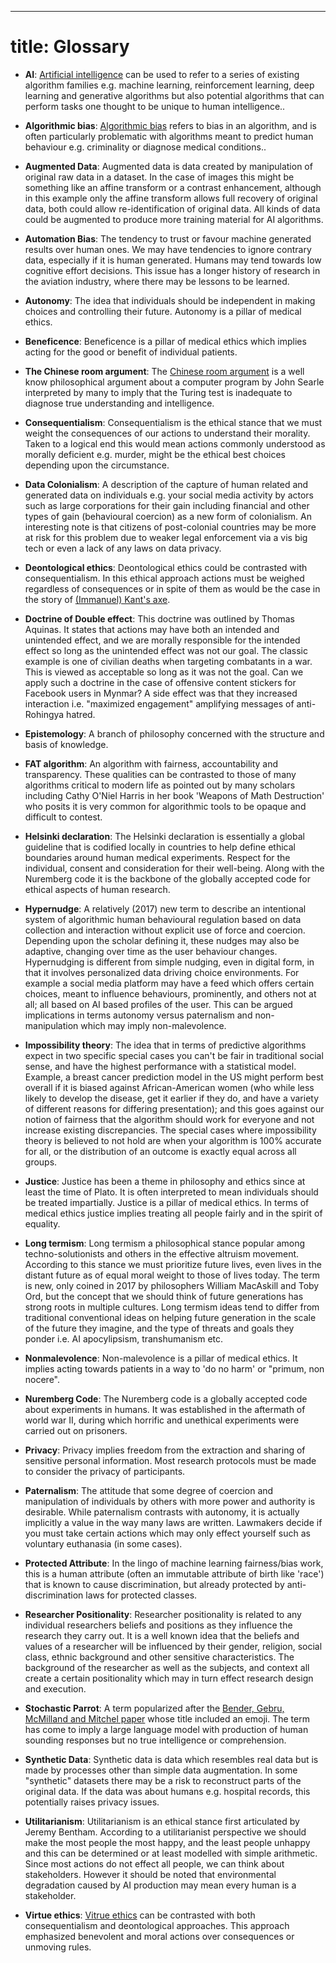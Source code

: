 ---
title: Glossary
===============

- **AI**:
  [Artificial intelligence](https://glosario.carpentries.org/en/#artificial_intelligence) can be used to refer to a series of existing algorithm families e.g. machine learning, reinforcement learning, deep learning and generative algorithms but also potential algorithms that can perform tasks one thought to be unique to human intelligence..

- **Algorithmic bias**:
[Algorithmic bias](https://glosario.carpentries.org/en/#algorithmic_bias) refers to bias in an algorithm, and is often particularly problematic with algorithms meant to predict human behaviour e.g. criminality or diagnose medical conditions..

- **Augmented Data**:
  Augmented data is data created by manipulation of original raw data in a dataset. In the case of images this might be something like an affine transform or a contrast enhancement, although in this example only the affine transform allows full recovery of original data, both could allow re-identification of original data. All kinds of data could be augmented to produce more training material for AI algorithms. 

- **Automation Bias**:
  The tendency to trust or favour machine generated results over human ones. We may have tendencies to ignore contrary data, especially if it is human generated. Humans may tend towards low cognitive effort decisions. This issue has a longer history of research in the aviation industry, where there may be lessons to be learned.

- **Autonomy**:
 The idea that individuals should be independent in making choices and controlling their future. Autonomy is a pillar of medical ethics. 

- **Beneficence**:
 Beneficence is a pillar of medical ethics which implies acting for the good or benefit of individual patients.

- **The Chinese room argument**:
  The [Chinese room argument](https://plato.stanford.edu/entries/chinese-room/) is a well know philosophical argument about a computer program by John Searle interpreted by many to imply that the Turing test is inadequate to diagnose true understanding and intelligence. 

- **Consequentialism**:
  Consequentialism is the ethical stance that we must weight the consequences of our actions to understand their morality. Taken to a logical end this would mean actions commonly understood as morally deficient e.g. murder, might be the ethical best choices depending upon the circumstance.
  
- **Data Colonialism**:
  A description of the capture of human related and generated data on individuals  e.g. your social media activity by actors such as large corporations for their gain including financial and other types of gain (behavioural coercion) as a new form of colonialism. An interesting note is that citizens of post-colonial countries may be more at risk for this problem due to weaker legal enforcement via a vis big tech or even a lack of any laws on data privacy. 

- **Deontological ethics**:
  Deontological ethics could be contrasted with consequentialism. In this ethical approach actions must be weighed regardless of consequences or in spite of them as would be the case in the story of [(Immanuel) Kant's axe](https://www.open.edu/openlearn/history-the-arts/culture/philosophy/kants-axe).
 

- **Doctrine of Double effect**:
  This doctrine was outlined by Thomas Aquinas. It states that actions may have both an intended and unintended effect, and we are morally responsible for the intended effect so long as the unintended effect was not our goal. The classic example is one of civilian deaths when targeting combatants in a war. This is viewed as acceptable so long as it was not the goal. Can we apply such a doctrine in the case of offensive content stickers for Facebook users in Mynmar? A side effect was that they increased interaction i.e. "maximized engagement" amplifying messages of anti-Rohingya hatred. 

- **Epistemology**:
  A branch of philosophy concerned with the structure and basis of knowledge. 

- **FAT algorithm**: An algorithm with fairness, accountability and transparency. These qualities can be contrasted to those of many algorithms critical to modern life as pointed out by many scholars including Cathy O'Niel Harris in her book 'Weapons of Math Destruction' who posits it is very common for algorithmic tools to be opaque and difficult to contest. 

- **Helsinki declaration**:
  The Helsinki declaration is essentially a global guideline that is codified locally in countries to help define ethical boundaries around human medical experiments. Respect for the individual, consent and consideration for their well-being. Along with the Nuremberg code it is the backbone of the globally accepted code for ethical aspects of human research.

 
- **Hypernudge**:
  A relatively (2017) new term to describe an intentional system of algorithmic human behavioural regulation based on data collection and interaction without explicit use of force and coercion. Depending upon the scholar defining it, these nudges may also be adaptive, changing over time as the user behaviour changes. Hypernudging is different from simple nudging, even in digital form, in that it involves personalized data driving choice environments. For example a social media platform may have a feed which offers certain choices, meant to influence behaviours, prominently, and others not at all; all based on AI based profiles of the user. This can be argued implications in terms autonomy versus paternalism and non-manipulation which may imply non-malevolence.

- **Impossibility theory**:
  The idea that in terms of predictive algorithms expect in two specific special cases you can't be fair in traditional social sense, and have the highest performance with a statistical model. Example, a breast cancer prediction model in the US might perform best overall if it is biased against African-American women (who while less likely to develop the disease, get it earlier if they do, and have a variety of different reasons for differing presentation); and this goes against our notion of fairness that the algorithm should work for everyone and not increase existing discrepancies. The special cases where impossibility theory is believed to not hold are when your algorithm is 100% accurate for all, or the distribution of an outcome is exactly equal across all groups. 

- **Justice**: 
  Justice has been a theme in philosophy and ethics since at least the time of Plato. It is often interpreted to mean individuals should be treated impartially. Justice is a pillar of medical ethics. In terms of medical ethics justice implies treating all people fairly and in the spirit of equality. 

- **Long termism**:
  Long termism a philosophical stance popular among techno-solutionists and others in the effective altruism movement. According to this stance we must prioritize future lives, even lives in the distant future as of equal moral weight to those of lives today. The term is new, only coined in 2017 by philosophers William MacAskill and Toby Ord, but the concept that we should think of future generations has strong roots in multiple cultures. Long termism ideas tend to differ from traditional conventional ideas on helping future generation in the scale of the future they imagine, and the type of threats and goals they ponder i.e. AI apocylipsism, transhumanism etc.

- **Nonmalevolence**:
Non-malevolence is a pillar of medical ethics. It implies acting towards patients in a way to 'do no harm' or "primum, non nocere".

- **Nuremberg Code**:
  The Nuremberg code is a globally accepted code about experiments in humans. It was established in the aftermath of world war II, during which horrific and unethical experiments were carried out on prisoners.

- **Privacy**:
  Privacy implies freedom from the extraction and sharing of sensitive personal information. Most research protocols must be made to consider the privacy of participants.

- **Paternalism**:
  The attitude that some degree of coercion and manipulation of individuals by others with more power and authority is desirable. While paternalism contrasts with autonomy, it is actually implicitly a value in the way many laws are written. Lawmakers decide if you must take certain actions which may only effect yourself such as voluntary euthanasia (in some cases).

- **Protected Attribute**:
  In the lingo of machine learning fairness/bias work, this is a human attribute (often an immutable attribute of birth like 'race') that is known to cause discrimination, but already protected by anti-discrimination laws for protected classes. 

- **Researcher Positionality**:
  Researcher positionality is related to any individual researchers beliefs and positions as they influence the research they carry out. It is a well known idea that the beliefs and values of a researcher will be influenced by their gender, religion, social class, ethnic background and other sensitive characteristics. The background of the researcher as well as the subjects, and context all create a certain positionality which may in turn effect research design and execution. 

- **Stochastic Parrot**:
  A term popularized after the [Bender, Gebru, McMilland and Mitchel paper](https://dl.acm.org/doi/10.1145/3442188.3445922) whose title included an emoji. The term has come to imply a large language model with production of human sounding responses but no true intelligence or comprehension.

- **Synthetic Data**:
  Synthetic data is data which resembles real data but is made by processes other than simple data augmentation. In some "synthetic" datasets there may be a risk to reconstruct parts of the original data. If the data was about humans e.g. hospital records, this potentially raises privacy issues.

- **Utilitarianism**:
  Utilitarianism is an ethical stance first articulated by Jeremy Bentham. According to a utilitarianist perspective we should make the most people the most happy, and the least people unhappy and this can be determined or at least modelled with simple arithmetic. Since most actions do not effect all people, we can think about stakeholders. However it should be noted that environmental degradation caused by AI production may mean every human is a stakeholder.

- **Virtue ethics**:
  [Vitrue ethics](https://plato.stanford.edu/entries/ethics-virtue/) can be contrasted with both consequentialism and deontological approaches. This approach emphasized benevolent and moral actions over consequences or unmoving rules. 
 


